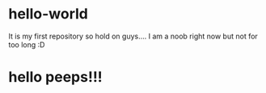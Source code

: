 # hello-world
It is my first repository so hold on guys....
I am a noob right now but not for too long :D
# hello peeps!!!
